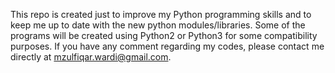 This repo is created just to improve my Python programming skills and to keep me up to date with the new python modules/libraries. Some of the programs will be created using Python2 or Python3 for some compatibility purposes. If you have any comment regarding my codes, please contact me directly at mzulfiqar.wardi@gmail.com.
